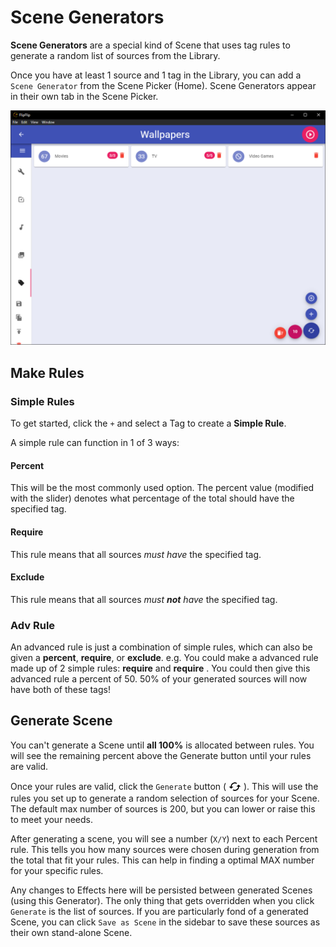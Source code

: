 # Scene Generators
**Scene Generators** are a special kind of Scene that uses tag rules to generate a random list of sources from the Library.

Once you have at least 1 source and 1 tag in the Library, you can add a `Scene Generator` from the Scene Picker (Home). 
Scene Generators appear in their own tab in the Scene Picker.

![](doc_images/scene_detail_generator.png)

## Make Rules

### Simple Rules
To get started, click the `+` and select a Tag to create a **Simple Rule**.

A simple rule can function in 1 of 3 ways:
#### Percent
This will be the most commonly used option. The percent value (modified with the slider) denotes what percentage of the 
total should have the specified tag.

#### Require
This rule means that all sources _must have_ the specified tag.

#### Exclude
This rule means that all sources _must **not** have_ the specified tag.

### Adv Rule
An advanced rule is just a combination of simple rules, which can also be given a **percent**, **require**, or **exclude**.
e.g. You could make a advanced rule made up of 2 simple rules: **require** <Tag1> and **require** <Tag2>. You could then
give this advanced rule a percent of 50. 50% of your generated sources will now have both of these tags!

## Generate Scene
You can't generate a Scene until **all 100%** is allocated between rules. You will see the remaining percent above the
Generate button until your rules are valid. 

Once your rules are valid, click the `Generate` button ( <img style="vertical-align: -5px" src="doc_icons/generate.svg" 
alt="Generate" width="20" height="20"> ). This will use the rules you set up to generate a random selection of sources 
for your Scene. The default max number of sources is 200, but you can lower or raise this to meet your needs.

After generating a scene, you will see a number (`X/Y`) next to each Percent rule. This tells you how many sources 
were chosen during generation from the total that fit your rules. This can help in finding a optimal MAX number for your
specific rules.

Any changes to Effects here will be persisted between generated Scenes (using this Generator). The only thing that 
gets overridden when you click `Generate` is the list of sources. If you are particularly fond of a generated 
Scene, you can click `Save as Scene` in the sidebar to save these sources as their own stand-alone Scene.